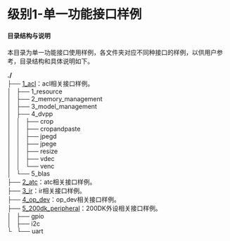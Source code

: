 # 级别1-单一功能接口样例

#### 目录结构与说明

本目录为单一功能接口使用样例，各文件夹对应不同种接口的样例，以供用户参考，目录结构和具体说明如下。

**./**   
├── [1_acl](https://gitee.com/ascend/samples/tree/dev/level1_single_api/1_acl)：acl相关接口样例。   
│   ├── 1_resource   
│   ├── 2_memory_management   
│   ├── 3_model_management   
│   ├── 4_dvpp   
│   │   ├── crop   
│   │   ├── cropandpaste   
│   │   ├── jpegd   
│   │   ├── jpege   
│   │   ├── resize   
│   │   ├── vdec   
│   │   └── venc   
│   └── 5_blas   
├── [2_atc](https://gitee.com/ascend/samples/tree/dev/level1_single_api/2_atc)：atc相关接口样例。   
├── [3_ir](https://gitee.com/ascend/samples/tree/dev/level1_single_api/3_ir)：ir相关接口样例。   
├── [4_op_dev](https://gitee.com/ascend/samples/tree/dev/level1_single_api/4_op_dev)：op_dev相关接口样例。   
├── [5_200dk_peripheral](https://gitee.com/ascend/samples/tree/dev/level1_single_api/5_200dk_peripheral)：200DK外设相关接口样例。   
│   ├── gpio   
│   ├── i2c   
└   └── uart   


